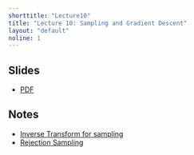 ```yaml
---
shorttitle: "Lecture10"
title: "Lecture 10: Sampling and Gradient Descent"
layout: "default"
noline: 1
---
```


## Slides

- [PDF](../slides/lecture10.pdf)

## Notes

- [Inverse Transform for sampling](../wiki/inversetransform.html)
- [Rejection Sampling](../wiki/rejectionsampling.html)



